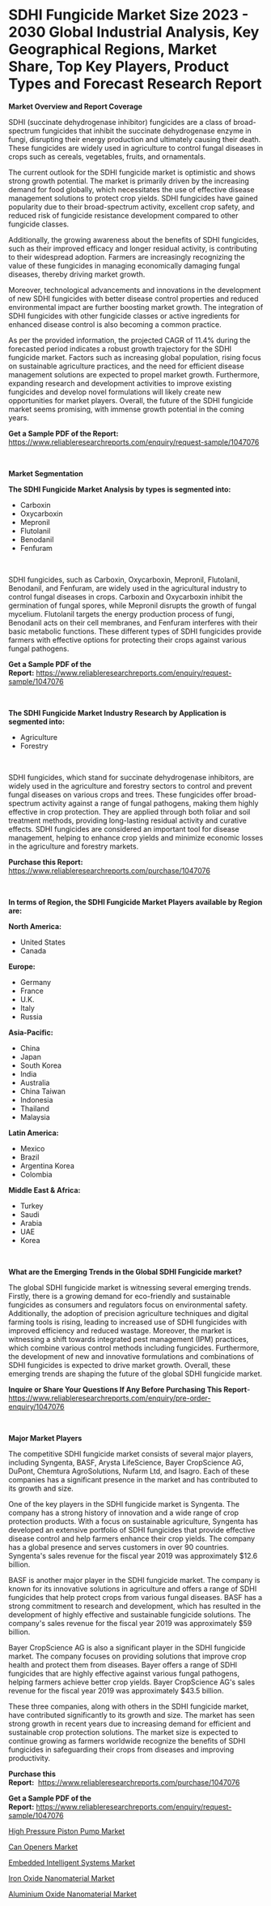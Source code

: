 <p><h1>SDHI Fungicide Market Size 2023 - 2030 Global Industrial Analysis, Key Geographical Regions, Market Share, Top Key Players, Product Types and Forecast Research Report</h1></p><p><strong>Market Overview and Report Coverage</strong></p>
<p><p>SDHI (succinate dehydrogenase inhibitor) fungicides are a class of broad-spectrum fungicides that inhibit the succinate dehydrogenase enzyme in fungi, disrupting their energy production and ultimately causing their death. These fungicides are widely used in agriculture to control fungal diseases in crops such as cereals, vegetables, fruits, and ornamentals.</p><p>The current outlook for the SDHI fungicide market is optimistic and shows strong growth potential. The market is primarily driven by the increasing demand for food globally, which necessitates the use of effective disease management solutions to protect crop yields. SDHI fungicides have gained popularity due to their broad-spectrum activity, excellent crop safety, and reduced risk of fungicide resistance development compared to other fungicide classes.</p><p>Additionally, the growing awareness about the benefits of SDHI fungicides, such as their improved efficacy and longer residual activity, is contributing to their widespread adoption. Farmers are increasingly recognizing the value of these fungicides in managing economically damaging fungal diseases, thereby driving market growth.</p><p>Moreover, technological advancements and innovations in the development of new SDHI fungicides with better disease control properties and reduced environmental impact are further boosting market growth. The integration of SDHI fungicides with other fungicide classes or active ingredients for enhanced disease control is also becoming a common practice.</p><p>As per the provided information, the projected CAGR of 11.4% during the forecasted period indicates a robust growth trajectory for the SDHI fungicide market. Factors such as increasing global population, rising focus on sustainable agriculture practices, and the need for efficient disease management solutions are expected to propel market growth. Furthermore, expanding research and development activities to improve existing fungicides and develop novel formulations will likely create new opportunities for market players. Overall, the future of the SDHI fungicide market seems promising, with immense growth potential in the coming years.</p></p>
<p><strong>Get a Sample PDF of the Report:</strong> <a href="https://www.reliableresearchreports.com/enquiry/request-sample/1047076">https://www.reliableresearchreports.com/enquiry/request-sample/1047076</a></p>
<p>&nbsp;</p>
<p><strong>Market Segmentation</strong></p>
<p><strong>The SDHI Fungicide Market Analysis by types is segmented into:</strong></p>
<p><ul><li>Carboxin</li><li>Oxycarboxin</li><li>Mepronil</li><li>Flutolanil</li><li>Benodanil</li><li>Fenfuram</li></ul></p>
<p>&nbsp;</p>
<p><p>SDHI fungicides, such as Carboxin, Oxycarboxin, Mepronil, Flutolanil, Benodanil, and Fenfuram, are widely used in the agricultural industry to control fungal diseases in crops. Carboxin and Oxycarboxin inhibit the germination of fungal spores, while Mepronil disrupts the growth of fungal mycelium. Flutolanil targets the energy production process of fungi, Benodanil acts on their cell membranes, and Fenfuram interferes with their basic metabolic functions. These different types of SDHI fungicides provide farmers with effective options for protecting their crops against various fungal pathogens.</p></p>
<p><strong>Get a Sample PDF of the Report:</strong>&nbsp;<a href="https://www.reliableresearchreports.com/enquiry/request-sample/1047076">https://www.reliableresearchreports.com/enquiry/request-sample/1047076</a></p>
<p>&nbsp;</p>
<p><strong>The SDHI Fungicide Market Industry Research by Application is segmented into:</strong></p>
<p><ul><li>Agriculture</li><li>Forestry</li></ul></p>
<p>&nbsp;</p>
<p><p>SDHI fungicides, which stand for succinate dehydrogenase inhibitors, are widely used in the agriculture and forestry sectors to control and prevent fungal diseases on various crops and trees. These fungicides offer broad-spectrum activity against a range of fungal pathogens, making them highly effective in crop protection. They are applied through both foliar and soil treatment methods, providing long-lasting residual activity and curative effects. SDHI fungicides are considered an important tool for disease management, helping to enhance crop yields and minimize economic losses in the agriculture and forestry markets.</p></p>
<p><strong>Purchase this Report:</strong>&nbsp; <a href="https://www.reliableresearchreports.com/purchase/1047076">https://www.reliableresearchreports.com/purchase/1047076</a></p>
<p>&nbsp;</p>
<p><strong>In terms of Region, the SDHI Fungicide Market Players available by Region are:</strong></p>
<p>
    <p> <strong> North America: </strong>
        <ul>
            <li>United States</li>
            <li>Canada</li>
        </ul>
        </p> 
    <p> <strong> Europe: </strong>
        <ul>
            <li>Germany</li>
            <li>France</li>
            <li>U.K.</li>
            <li>Italy</li>
            <li>Russia</li>
        </ul>
        </p> 
    <p> <strong> Asia-Pacific: </strong>
        <ul>
            <li>China</li>
            <li>Japan</li>
            <li>South Korea</li>
            <li>India</li>
            <li>Australia</li>
            <li>China Taiwan</li>
            <li>Indonesia</li>
            <li>Thailand</li>
            <li>Malaysia</li>
        </ul>
        </p> 
    <p> <strong> Latin America: </strong>
        <ul>
            <li>Mexico</li>
            <li>Brazil</li>
            <li>Argentina Korea</li>
            <li>Colombia</li>
        </ul>
        </p> 
    <p> <strong> Middle East & Africa: </strong>
        <ul>
            <li>Turkey</li>
            <li>Saudi</li>
            <li>Arabia</li>
            <li>UAE</li>
            <li>Korea</li>
        </ul>
    </p>
    </p>
<p>&nbsp;</p>
<p><strong>What are the Emerging Trends in the Global SDHI Fungicide market?</strong></p>
<p><p>The global SDHI fungicide market is witnessing several emerging trends. Firstly, there is a growing demand for eco-friendly and sustainable fungicides as consumers and regulators focus on environmental safety. Additionally, the adoption of precision agriculture techniques and digital farming tools is rising, leading to increased use of SDHI fungicides with improved efficiency and reduced wastage. Moreover, the market is witnessing a shift towards integrated pest management (IPM) practices, which combine various control methods including fungicides. Furthermore, the development of new and innovative formulations and combinations of SDHI fungicides is expected to drive market growth. Overall, these emerging trends are shaping the future of the global SDHI fungicide market.</p></p>
<p><strong>Inquire or Share Your Questions If Any Before Purchasing This Report</strong>- <a href="https://www.reliableresearchreports.com/enquiry/pre-order-enquiry/1047076">https://www.reliableresearchreports.com/enquiry/pre-order-enquiry/1047076</a></p>
<p>&nbsp;</p>
<p><strong>Major Market Players</strong></p>
<p><p>The competitive SDHI fungicide market consists of several major players, including Syngenta, BASF, Arysta LifeScience, Bayer CropScience AG, DuPont, Chemtura AgroSolutions, Nufarm Ltd, and Isagro. Each of these companies has a significant presence in the market and has contributed to its growth and size.</p><p>One of the key players in the SDHI fungicide market is Syngenta. The company has a strong history of innovation and a wide range of crop protection products. With a focus on sustainable agriculture, Syngenta has developed an extensive portfolio of SDHI fungicides that provide effective disease control and help farmers enhance their crop yields. The company has a global presence and serves customers in over 90 countries. Syngenta's sales revenue for the fiscal year 2019 was approximately $12.6 billion.</p><p>BASF is another major player in the SDHI fungicide market. The company is known for its innovative solutions in agriculture and offers a range of SDHI fungicides that help protect crops from various fungal diseases. BASF has a strong commitment to research and development, which has resulted in the development of highly effective and sustainable fungicide solutions. The company's sales revenue for the fiscal year 2019 was approximately $59 billion.</p><p>Bayer CropScience AG is also a significant player in the SDHI fungicide market. The company focuses on providing solutions that improve crop health and protect them from diseases. Bayer offers a range of SDHI fungicides that are highly effective against various fungal pathogens, helping farmers achieve better crop yields. Bayer CropScience AG's sales revenue for the fiscal year 2019 was approximately $43.5 billion.</p><p>These three companies, along with others in the SDHI fungicide market, have contributed significantly to its growth and size. The market has seen strong growth in recent years due to increasing demand for efficient and sustainable crop protection solutions. The market size is expected to continue growing as farmers worldwide recognize the benefits of SDHI fungicides in safeguarding their crops from diseases and improving productivity.</p></p>
<p><strong>Purchase this Report:</strong>&nbsp;&nbsp;<a href="https://www.reliableresearchreports.com/purchase/1047076">https://www.reliableresearchreports.com/purchase/1047076</a></p>
<p></p>
<p><strong>Get a Sample PDF of the Report:</strong>&nbsp;<a href="https://www.reliableresearchreports.com/enquiry/request-sample/1047076">https://www.reliableresearchreports.com/enquiry/request-sample/1047076</a></p>
<p><p><a href="https://github.com/prosalinda88/Market-Research-Report-List-1/blob/main/high-pressure-piston-pump-market.md">High Pressure Piston Pump Market</a></p><p><a href="https://github.com/jonneygiverf/Market-Research-Report-List-1/blob/main/can-openers-market.md">Can Openers Market</a></p><p><a href="https://medium.com/@lauryframi644/embedded-intelligent-systems-market-size-cagr-trends-2024-2030-62a18941be71">Embedded Intelligent Systems Market</a></p><p><a href="https://www.linkedin.com/pulse/decoding-iron-oxide-nanomaterial-market-deep-dive-latest-wvavc/">Iron Oxide Nanomaterial Market</a></p><p><a href="https://www.linkedin.com/pulse/aluminium-oxide-nanomaterial-market-research-report-provides-gyftc/">Aluminium Oxide Nanomaterial Market</a></p></p>